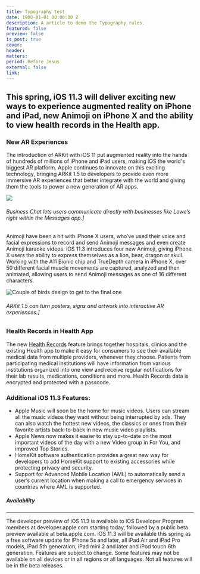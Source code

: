 ```yaml
---
title: Typography test
date: 1900-01-01 00:00:00 Z
description: A article to demo the Typography rules.
featured: false
preview: false
is_post: true
cover: 
header: 
matters: 
period: Before Jesus
external: false
link: 
---
```


## This spring, iOS 11.3 will deliver exciting new ways to experience augmented reality on iPhone and iPad, new Animoji on iPhone X and the ability to view health records in the Health app.

### New AR Experiences

The introduction of ARKit with iOS 11 put augmented reality into the hands of hundreds of millions of iPhone and iPad users, making iOS the world's biggest AR platform. Apple continues to innovate on this exciting technology, bringing ARKit 1.5 to developers to provide even more immersive AR experiences that better integrate with the world and giving them the tools to power a new generation of AR apps.

<img class="portrait" src="../../assets/images/posts/cuely--app/cuely--app--content--1.png">

###### Business Chat lets users communicate directly with businesses like Lowe’s right within the Messages app.]


Animoji have been a hit with iPhone X users, who’ve used their voice and facial expressions to record and send Animoji messages and even create Animoji karaoke videos. iOS 11.3 introduces four new Animoji, giving iPhone X users the ability to express themselves as a lion, bear, dragon or skull. Working with the A11 Bionic chip and TrueDepth camera in iPhone X, over 50 different facial muscle movements are captured, analyzed and then animated, allowing users to send Animoji messages as one of 16 different characters.

![Couple of birds design to get to the final one](../../assets/images/posts/cuely--app/cuely--app--content--6.png)  

###### ARKit 1.5 can turn posters, signs and artwork into interactive AR experiences.]

### Health Records in Health App

The new [Health Records](https://www.apple.com/newsroom/2018/01/apple-previews-ios-11-3/) feature brings together hospitals, clinics and the existing Health app to make it easy for consumers to see their available medical data from multiple providers, whenever they choose. Patients from participating medical institutions will have information from various institutions organized into one view and receive regular notifications for their lab results, medications, conditions and more. Health Records data is encrypted and protected with a passcode.

### Additional iOS 11.3 Features:

- Apple Music will soon be the home for music videos. Users can stream all the music videos they want without being interrupted by ads. They can also watch the hottest new videos, the classics or ones from their favorite artists back-to-back in new music video playlists.
- Apple News now makes it easier to stay up-to-date on the most important videos of the day with a new Video group in For You, and improved Top Stories.
- HomeKit software authentication provides a great new way for developers to add HomeKit support to existing accessories while protecting privacy and security.
- Support for Advanced Mobile Location (AML) to automatically send a user’s current location when making a call to emergency services in countries where AML is supported.


##### Availability
<hr>
The developer preview of iOS 11.3 is available to iOS Developer Program members at developer.apple.com starting today, followed by a public beta preview available at beta.apple.com. iOS 11.3 will be available this spring as a free software update for iPhone 5s and later, all iPad Air and iPad Pro models, iPad 5th generation, iPad mini 2 and later and iPod touch 6th generation. Features are subject to change. Some features may not be available on all devices or in all regions or all languages. Not all features will be in the beta releases.
